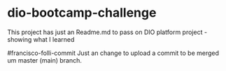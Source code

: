# dio-bootcamp-challenge
This project has just an Readme.md to pass on DIO platform project - showing what I learned


#francisco-folli-commit
Just an change to upload a commit to be merged um master (main) branch.